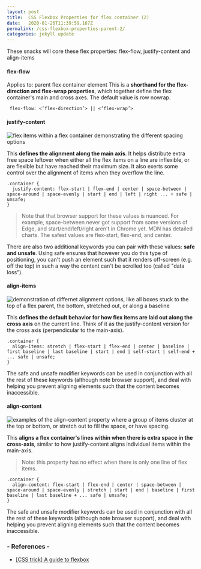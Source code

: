 ```yaml
---
layout: post
title:  CSS Flexbox Properties for flex container (2)
date:   2020-01-26T11:39:59.167Z
permalink: /css-flexbox-properties-parent-2/
categories: jekyll update
---
```

These snacks will core these flex properties: flex-flow, justify-content and align-items

#### flex-flow
Applies to: parent flex container element
This is a **shorthand for the flex-direction and flex-wrap properties**, which together define the flex container's main and cross axes. The default value is row nowrap.

``` 
 flex-flow: <‘flex-direction’> || <‘flex-wrap’>
``` 

#### justify-content
![flex items within a flex container demonstrating the different spacing options
](https://codersnack.com/assets/images/css-justify-content.png)

This **defines the alignment along the main axis**. It helps distribute extra free space leftover when either all the flex items on a line are inflexible, or are flexible but have reached their maximum size. It also exerts some control over the alignment of items when they overflow the line.

``` 
.container {
  justify-content: flex-start | flex-end | center | space-between | space-around | space-evenly | start | end | left | right ... + safe | unsafe;
}
``` 

> Note that that browser support for these values is nuanced. For example, space-between never got support from some versions of Edge, and start/end/left/right aren't in Chrome yet. MDN has detailed charts. The safest values are flex-start, flex-end, and center.

There are also two additional keywords you can pair with these values: **safe and unsafe**. Using safe ensures that however you do this type of positioning, you can't push an element such that it renders off-screen (e.g. off the top) in such a way the content can't be scrolled too (called "data loss").

#### align-items
![demonstration of differnet alignment options, like all boxes stuck to the top of a flex parent, the bottom, stretched out, or along a baseline
](https://codersnack.com/assets/images/css-flex-align-items.png)

This **defines the default behavior for how flex items are laid out along the cross axis** on the current line. Think of it as the justify-content version for the cross axis (perpendicular to the main-axis).

``` 
.container {
  align-items: stretch | flex-start | flex-end | center | baseline | first baseline | last baseline | start | end | self-start | self-end + ... safe | unsafe;
}
```  

The safe and unsafe modifier keywords can be used in conjunction with all the rest of these keywords (although note browser support), and deal with helping you prevent aligning elements such that the content becomes inaccessible.

#### align-content
![examples of the align-content property where a group of items cluster at the top or bottom, or stretch out to fill the space, or have spacing.
](https://codersnack.com/assets/images/css-align-content.png)

This **aligns a flex container's lines within when there is extra space in the cross-axis**, similar to how justify-content aligns individual items within the main-axis.

> Note: this property has no effect when there is only one line of flex items.

``` 
.container {
  align-content: flex-start | flex-end | center | space-between | space-around | space-evenly | stretch | start | end | baseline | first baseline | last baseline + ... safe | unsafe;
}
``` 

The safe and unsafe modifier keywords can be used in conjunction with all the rest of these keywords (although note browser support), and deal with helping you prevent aligning elements such that the content becomes inaccessible.

### - References -

- [[CSS trick] A guide to flexbox](https://css-tricks.com/snippets/css/a-guide-to-flexbox/)
